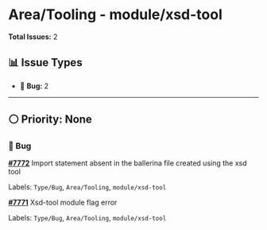 # Area/Tooling - module/xsd-tool

**Total Issues:** 2

## 📊 Issue Types

- 🐛 **Bug:** 2

---

## ⚪ Priority: None

### 🐛 Bug

**[#7772](https://github.com/ballerina-platform/ballerina-library/issues/7772)** Import statement absent in the ballerina file created using the xsd tool

Labels: `Type/Bug`, `Area/Tooling`, `module/xsd-tool`

**[#7771](https://github.com/ballerina-platform/ballerina-library/issues/7771)** Xsd-tool module flag error

Labels: `Type/Bug`, `Area/Tooling`, `module/xsd-tool`

